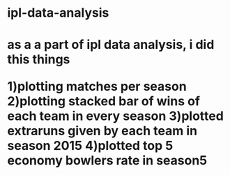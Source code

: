 # ipl-data-analysis
<h1>as a a part of ipl data analysis, i did this things





1)plotting matches per season
2)plotting stacked bar of wins of each team in every season
 3)plotted extraruns given by each team in season 2015
   4)plotted top 5 economy bowlers rate in season5
